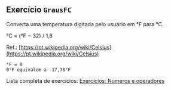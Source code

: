 ## Exercício `GrausFC`

Converta uma temperatura digitada pelo usuário em °F para °C.

°C = (°F − 32) / 1,8

Ref.: [https://pt.wikipedia.org/wiki/Celsius](https://pt.wikipedia.org/wiki/Celsius)

```
°F = 0
0°F equivalem a -17,78°F
```

Lista completa de exercícios: [Exercícios: Números e operadores](https://github.com/ermogenes/aulas-programacao-csharp/blob/master/exercises/numeros-operadores.md#exerc%C3%ADcios-n%C3%BAmeros-e-operadores)
